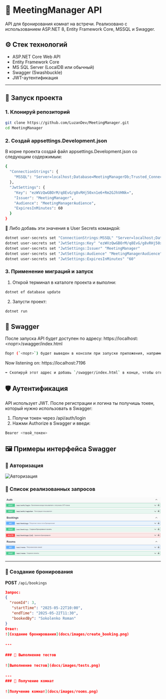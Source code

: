 # 📅 MeetingManager API

API для бронирования комнат на встречи. Реализовано с использованием ASP.NET 8, Entity Framework Core, MSSQL и Swagger.

## ⚙️ Стек технологий

- ASP.NET Core Web API
- Entity Framework Core
- MS SQL Server (LocalDB или обычный)
- Swagger (Swashbuckle)
- JWT-аутентификация

---

## 🚀 Запуск проекта

### 1. Клонируй репозиторий

```bash
git clone https://github.com/LuzanDev/MeetingManager.git
cd MeetingManager
```
### 2. Создай appsettings.Development.json
В корне проекта создай файл appsettings.Development.json со следующим содержимым:
```bash
{
  "ConnectionStrings": {
    "MSSQL": "Server=localhost;Database=MeetingManagerDb;Trusted_Connection=True;Encrypt=True;TrustServerCertificate=True"
  },
  "JwtSettings": {
    "Key": "ezWVzQwGBOrM/q8EvG/g8vRHj50xn1e6+Rm2GJhVHNk=",
    "Issuer": "MeetingManager",
    "Audience": "MeetingManagerAudience",
    "ExpiresInMinutes": 60
  }
}
```
🔐 Либо добавь эти значения в User Secrets командой:
```bash
dotnet user-secrets set "ConnectionStrings:MSSQL" "Server=localhost;Database=MeetingManagerDb;Trusted_Connection=True;Encrypt=True;TrustServerCertificate=True"
dotnet user-secrets set "JwtSettings:Key" "ezWVzQwGBOrM/q8EvG/g8vRHj50xn1e6+Rm2GJhVHNk="
dotnet user-secrets set "JwtSettings:Issuer" "MeetingManager"
dotnet user-secrets set "JwtSettings:Audience" "MeetingManagerAudience"
dotnet user-secrets set "JwtSettings:ExpiresInMinutes" "60"
```
### 3. Применение миграций и запуск
1. Открой терминал в каталоге проекта и выполни:
```bash
dotnet ef database update
```
2. Запусти проект:
```bash
dotnet run
```
## 📘 Swagger

После запуска API будет доступен по адресу:
https://localhost:<порт>/swagger/index.html
```bash
Порт (`<порт>`) будет выведен в консоли при запуске приложения, например:
```
Now listening on: https://localhost:7196
```bash
➡ Скопируй этот адрес и добавь `/swagger/index.html` в конце, чтобы открыть Swagger UI.
```
## 🛡 Аутентификация
API использует JWT. После регистрации и логина ты получишь токен, который нужно использовать в Swagger:
1. Получи токен через /api/auth/login
2. Нажми Authorize в Swagger и введи:
``` bash
Bearer <твой_токен>
```
## 🖼 Примеры интерфейса Swagger

### 🔐 Авторизация

![Авторизация](docs/images/swagger_auth.png)

### 🔐 Список реализованных запросов

![Список реализованных запросов](docs/images/list-ends.png)

---

### 📝 Создание бронирования

**POST** `/api/bookings`

```json
Запрос:
{
  "roomId": 3,
   "startTime": "2025-05-22T10:00",
   "endTime": "2025-05-22T11:30",
   "bookedBy": "Sokolenko Roman"
}
Ответ:
![Создание бронирования](docs/images/create_booking.png)

---

### 📝 Выполнение тестов

![Выполнение тестов](docs/images/tests.png)

---
### 📝 Получение комнат

![Получение комнат](docs/images/rooms.png)




 